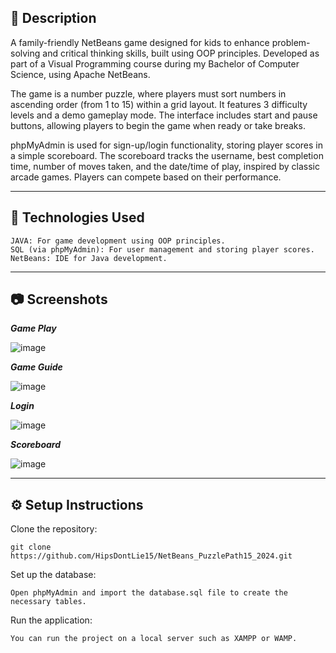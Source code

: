 ## 📒 Description

A family-friendly NetBeans game designed for kids to enhance problem-solving and critical thinking skills, built using OOP principles. Developed as part of a Visual Programming course during my Bachelor of Computer Science, using Apache NetBeans.

The game is a number puzzle, where players must sort numbers in ascending order (from 1 to 15) within a grid layout. It features 3 difficulty levels and a demo gameplay mode. The interface includes start and pause buttons, allowing players to begin the game when ready or take breaks.

phpMyAdmin is used for sign-up/login functionality, storing player scores in a simple scoreboard. The scoreboard tracks the username, best completion time, number of moves taken, and the date/time of play, inspired by classic arcade games. Players can compete based on their performance.

----------------------------------------------------------------------------------------
## 🚀 Technologies Used

    JAVA: For game development using OOP principles.
    SQL (via phpMyAdmin): For user management and storing player scores.
    NetBeans: IDE for Java development.

----------------------------------------------------------------------------------------

## 📷 Screenshots

***Game Play***

  ![image](https://github.com/user-attachments/assets/5c3d502b-8f49-40c4-9a45-3a39496760aa)

***Game Guide***

  ![image](https://github.com/user-attachments/assets/0c49c13b-eb86-49ff-8954-74d130e57ee9)

***Login***

  ![image](https://github.com/user-attachments/assets/f806e469-2922-4eab-a29d-03b41aa9141f)

***Scoreboard***

  ![image](https://github.com/user-attachments/assets/ef1e22d5-2edb-4c0b-8d73-9a899b16b022)

----------------------------------------------------------------------------------------

## ⚙️ Setup Instructions

Clone the repository:

    git clone https://github.com/HipsDontLie15/NetBeans_PuzzlePath15_2024.git

Set up the database:

    Open phpMyAdmin and import the database.sql file to create the necessary tables.

Run the application:

    You can run the project on a local server such as XAMPP or WAMP.
